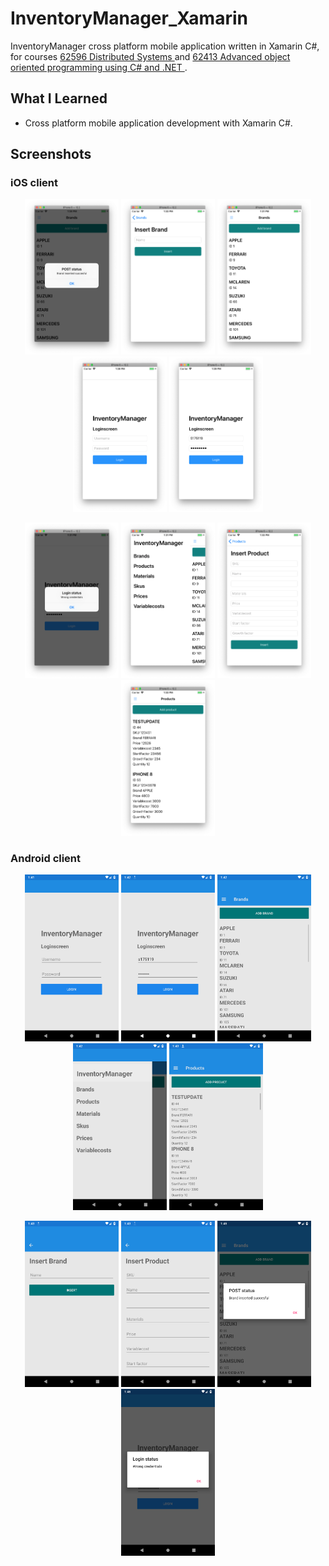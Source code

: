 # InventoryManager_Xamarin
InventoryManager cross platform mobile application written in Xamarin C#, for courses [62596 Distributed Systems
](https://kurser.dtu.dk/course/62596) and [62413 Advanced object oriented programming using C# and .NET
](https://kurser.dtu.dk/course/62413).

## What I Learned
* Cross platform mobile application development with Xamarin C#.

## Screenshots
### iOS client
<p float="left" align="middle">
  <img src="Screenshots/Xamarin iOS-screens/Screenshot_1.png?raw=true" width="150" />
  <img src="Screenshots/Xamarin iOS-screens/Screenshot_2.png?raw=true" width="150" /> 
  <img src="Screenshots/Xamarin iOS-screens/Screenshot_3.png?raw=true" width="150" />
  <img src="Screenshots/Xamarin iOS-screens/Screenshot_4.png?raw=true" width="150" />
  <img src="Screenshots/Xamarin iOS-screens/Screenshot_5.png?raw=true" width="150" /> 
</p>

<p float="left" align="middle">
  <img src="Screenshots/Xamarin iOS-screens/Screenshot_6.png?raw=true" width="150" />
  <img src="Screenshots/Xamarin iOS-screens/Screenshot_7.png?raw=true" width="150" />
  <img src="Screenshots/Xamarin iOS-screens/Screenshot_8.png?raw=true" width="150" /> 
  <img src="Screenshots/Xamarin iOS-screens/Screenshot_9.png?raw=true" width="150" />
</p>

### Android client
<p float="left" align="middle">
  <img src="Screenshots/Xamarin Android-screens/Screenshot_1.png?raw=true" width="150" />
  <img src="Screenshots/Xamarin Android-screens/Screenshot_2.png?raw=true" width="150" /> 
  <img src="Screenshots/Xamarin Android-screens/Screenshot_3.png?raw=true" width="150" />
  <img src="Screenshots/Xamarin Android-screens/Screenshot_4.png?raw=true" width="150" />
  <img src="Screenshots/Xamarin Android-screens/Screenshot_5.png?raw=true" width="150" /> 
</p>

<p float="left" align="middle">
  <img src="Screenshots/Xamarin Android-screens/Screenshot_6.png?raw=true" width="150" />
  <img src="Screenshots/Xamarin Android-screens/Screenshot_7.png?raw=true" width="150" />
  <img src="Screenshots/Xamarin Android-screens/Screenshot_8.png?raw=true" width="150" /> 
  <img src="Screenshots/Xamarin Android-screens/Screenshot_9.png?raw=true" width="150" />
</p>
